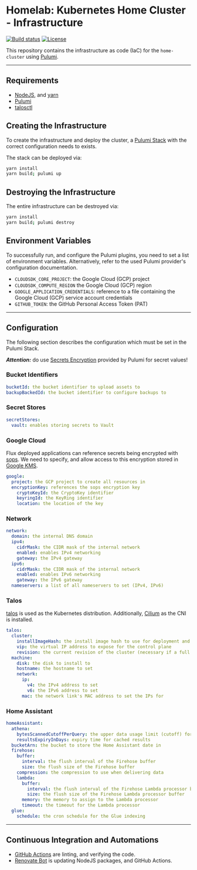 # Homelab: Kubernetes Home Cluster - Infrastructure

[![Build status](https://img.shields.io/github/actions/workflow/status/muhlba91/homelab-kubernetes-home-infrastructure/pipeline.yml?style=for-the-badge)](https://github.com/muhlba91/homelab-kubernetes-home-infrastructure/actions/workflows/pipeline.yml)
[![License](https://img.shields.io/github/license/muhlba91/homelab-kubernetes-home-infrastructure?style=for-the-badge)](LICENSE.md)

This repository contains the infrastructure as code (IaC) for the `home-cluster` using [Pulumi](http://pulumi.com).

---

## Requirements

- [NodeJS](https://nodejs.org/en), and [yarn](https://yarnpkg.com)
- [Pulumi](https://www.pulumi.com/docs/install/)
- [talosctl](https://github.com/siderolabs/talos)

## Creating the Infrastructure

To create the infrastructure and deploy the cluster, a [Pulumi Stack](https://www.pulumi.com/docs/concepts/stack/) with the correct configuration needs to exists.

The stack can be deployed via:

```bash
yarn install
yarn build; pulumi up
```

## Destroying the Infrastructure

The entire infrastructure can be destroyed via:

```bash
yarn install
yarn build; pulumi destroy
```

## Environment Variables

To successfully run, and configure the Pulumi plugins, you need to set a list of environment variables. Alternatively, refer to the used Pulumi provider's configuration documentation.

- `CLOUDSDK_CORE_PROJECT`: the Google Cloud (GCP) project
- `CLOUDSDK_COMPUTE_REGION` the Google Cloud (GCP) region
- `GOOGLE_APPLICATION_CREDENTIALS`: reference to a file containing the Google Cloud (GCP) service account credentials
- `GITHUB_TOKEN`: the GitHub Personal Access Token (PAT)

---

## Configuration

The following section describes the configuration which must be set in the Pulumi Stack.

***Attention:*** do use [Secrets Encryption](https://www.pulumi.com/docs/concepts/secrets/#:~:text=Pulumi%20never%20sends%20authentication%20secrets,“secrets”%20for%20extra%20protection.) provided by Pulumi for secret values!

### Bucket Identifiers

```yaml
bucketId: the bucket identifier to upload assets to
backupBackedId: the bucket identifier to configure backups to
```

### Secret Stores

```yaml
secretStores:
  vault: enables storing secrets to Vault
```

### Google Cloud

Flux deployed applications can reference secrets being encrypted with [sops](https://github.com/mozilla/sops).
We need to specify, and allow access to this encryption stored in [Google KMS](https://cloud.google.com/security-key-management).

```yaml
google:
  project: the GCP project to create all resources in
  encryptionKey: references the sops encryption key
    cryptoKeyId: the CryptoKey identifier
    keyringId: the KeyRing identifier
    location: the location of the key
```

### Network

```yaml
network:
  domain: the internal DNS domain
  ipv4:
    cidrMask: the CIDR mask of the internal network
    enabled: enables IPv4 networking
    gateway: the IPv4 gateway
  ipv6:
    cidrMask: the CIDR mask of the internal network
    enabled: enables IPv6 networking
    gateway: the IPv6 gateway
  nameservers: a list of all nameservers to set (IPv4, IPv6)
```

### Talos

[talos](http://talos.dev) is used as the Kubernetes distribution.
Additionally, [Cilium](http://cilium.io) as the CNI is installed.

```yaml
talos:
  cluster:
    installImageHash: the install image hash to use for deployment and updates
    vip: the virtual IP address to expose for the control plane
    revision: the current revision of the cluster (necessary if a full restore needs to happen)
  machine:
    disk: the disk to install to
    hostname: the hostname to set
    network:
      ip:
        v4: the IPv4 address to set
        v6: the IPv6 address to set
      mac: the network link's MAC address to set the IPs for

```

### Home Assistant

```yaml
homeAssistant:
  athena:
    bytesScannedCutoffPerQuery: the upper data usage limit (cutoff) for the amount of bytes a single query in a workgroup is allowed to scan
    resultsExpiryInDays: expiry time for cached results
  bucketArn: the bucket to store the Home Assistant date in
  firehose:
    buffer:
      interval: the flush interval of the Firehose buffer
      size: the flush size of the Firehose buffer
    compression: the compression to use when delivering data
    lambda:
      buffer:
        interval: the flush interval of the Firehose Lambda processor buffer
        size: the flush size of the Firehose Lambda processor buffer
      memory: the memory to assign to the Lambda processor
      timeout: the timeout for the Lambda processor
  glue:
    schedule: the cron schedule for the Glue indexing
```

---

## Continuous Integration and Automations

- [GitHub Actions](https://docs.github.com/en/actions) are linting, and verifying the code.
- [Renovate Bot](https://github.com/renovatebot/renovate) is updating NodeJS packages, and GitHub Actions.
